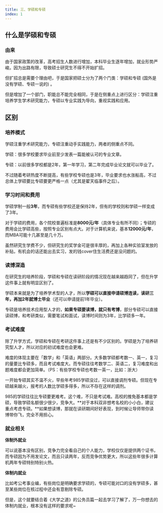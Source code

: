 ```yaml
---
title: 三、学硕和专硕
index: 1
---
```


## 什么是学硕和专硕

### 由来

由于国家政策的改革，高考招生人数进行增加，本科毕业生逐年增加，就业形势严峻。因为出路有限，导致硕士研究生不得不开始扩招。

但扩招总是需要个理由吧，于是国家把硕士分为了两个门类：学硕和专硕 (国外是没有学硕、专硕一说的) 。

但是增加了一个部门，职能总不能完全相同，于是在侧重点上进行区分：学硕注重培养学生学术研究能力，专硕以专业实践为导向，重视实践和应用。

## 区别

### 培养模式

学硕注重学术研究能力，专硕注重动手实践能力，两者的侧重点不同。

学硕：很多学校要求毕业前至少发表一篇能被认可的专业文章。

专硕：以前很多学校都是2年，第一年学习，第二年完成毕业论文就可以毕业了。

不过随着考研热度不断提高，有些学校专硕也是3年，毕业要求也水涨船高，不过总体上学硕要比专硕要更严格一点（尤其是翟天临事件之后）。

### 学习时间和费用

学硕学制一般**3年**，而专硕有些学校还是保持2年，但有的学校则和学硕一样变成了3年。

对于学硕的费用，各个院校普遍标准是**8000元/年**（具体专业有所不同）；专硕的费用会比学硕高些，按照专业区别有点大。对于计算机来说，基本**12000元/年**，而MBA可能十几甚至是几十万。

虽然研究生学费不少，但研究生的奖学金可是很丰厚的，再加上各种实验室发放的补贴，有机会的话还能出去实习，发的钱cover住生活费还是没问题的。

### 读博深造

在研究生的培养阶段，学硕和专硕在读研阶段的情况现在越来越趋同了，但在升学这件事上就有明显区别了。

学硕本来就是为了培养学术型的人才，所以**学硕可以直接申请硕博连读，读研三年，再加2年就博士毕业**（还可以申请提前1年毕业）。

专硕是培养技术应用型人才的，**如果专硕要读博，就只有考博**，部分专硕可以直接读硕博，和考研类似，需要笔试和面试，读博时间则为3年，比学硕多一年。

### 考试难度

除了升学方式，学硕和专硕在考研这件事上还是有不少区别的。学硕是为了培养研究型人才，所以对应的初试难度也会更难。

难度的体现主要在「数学」和「英语」两部分。大多数学硕都考数一、英一，复习的量要比专硕多，而且考试难度大。而专硕往往考数学二、英语二，复习难度和出题难度都会更加简单。（PS：有些学校专硕也考数一英一，比如：浙大）

一开始专硕其实不温不火，早些年考985学硕没过，可以直接调剂专硕。但现在专硕越来越火，报考的人数比学硕多得多，所以不存在这样的调剂。

985的学硕往往比专硕要更难考。这个难，不只是考试难。高校的推免基本都是学硕，导致学硕名额很少很少，竞争大。**对于本科双非想考名校的小小白，建议重点考虑专硕。**如果想读博，那就在读研期间好好表现，到时候让导师带你读博带你飞，完全不用担心。

### 就业相关

**体制外就业**

可以说基本没有区别，竞争力完全看自己的个人能力，学校仅仅是提供两个证书，而专硕因为不用发论文，而且只读两年，反而竞争优势更大，所以这些年很多计算机两年专硕特别特别火热。

**体制内就业**

比如考公考事业编，有些岗位是明确要求学硕的，专硕可能对口的没有学硕多，甚至某些岗位在核过程中还会有意剔除专硕。

但是，这个就要结合着《大学之道》的公务员篇一起去学习了解了，万一你想去的体制内就业，根本没有这样的要求呢~